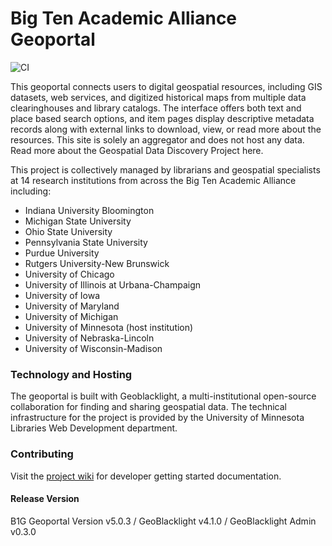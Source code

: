 # Big Ten Academic Alliance Geoportal

![CI](https://github.com/BTAA-Geospatial-Data-Project/geoportal/actions/workflows/ci.yml/badge.svg)

This geoportal connects users to digital geospatial resources, including GIS datasets, web services, and digitized historical maps from multiple data clearinghouses and library catalogs. The interface offers both text and place based search options, and item pages display descriptive metadata records along with external links to download, view, or read more about the resources. This site is solely an aggregator and does not host any data. Read more about the Geospatial Data Discovery Project here.

This project is collectively managed by librarians and geospatial specialists at 14 research institutions from across the Big Ten Academic Alliance including:

* Indiana University Bloomington
* Michigan State University
* Ohio State University
* Pennsylvania State University
* Purdue University
* Rutgers University-New Brunswick
* University of Chicago
* University of Illinois at Urbana­-Champaign
* University of Iowa
* University of Maryland
* University of Michigan
* University of Minnesota (host institution)
* University of Nebraska-Lincoln
* University of Wisconsin-­Madison

### Technology and Hosting

The geoportal is built with Geoblacklight, a multi-institutional open-source collaboration for finding and sharing geospatial data. The technical infrastructure for the project is provided by the University of Minnesota Libraries Web Development department.

### Contributing
Visit the [project wiki](https://github.com/BTAA-Geospatial-Data-Project/geoportal/wiki) for developer getting started documentation.

#### Release Version

B1G Geoportal Version v5.0.3 / GeoBlacklight v4.1.0 / GeoBlacklight Admin v0.3.0
